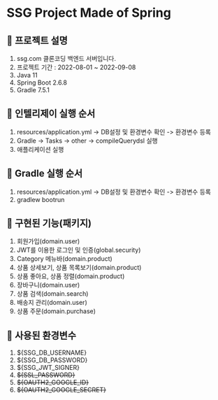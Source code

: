 # SSG Project Made of Spring

## 🍜 프로젝트 설명
1. ssg.com 클론코딩 백엔드 서버입니다.
2. 프로젝트 기간 : 2022-08-01 ~ 2022-09-08
2. Java 11
3. Spring Boot 2.6.8
4. Gradle 7.5.1 

## 🍜 인텔리제이 실행 순서
1. resources/application.yml -> DB설정 및 환경변수 확인 -> 환경변수 등록
2. Gradle -> Tasks -> other -> compileQuerydsl 실행
3. 애플리케이션 실행

## 🍜 Gradle 실행 순서
1. resources/application.yml -> DB설정 및 환경변수 확인 -> 환경변수 등록
2. gradlew bootrun

## 🍜 구현된 기능(패키지)
1. 회원가입(domain.user)
2. JWT를 이용한 로그인 및 인증(global.security)
3. Category 메뉴바(domain.product)
4. 상품 상세보기, 상품 목록보기(domain.product)
5. 상품 좋아요, 상품 정렬(domain.product)
6. 장바구니(domain.user)
7. 상품 검색(domain.search)
8. 배송지 관리(domain.user)
9. 상품 주문(domain.purchase)

## 🍜 사용된 환경변수
1. ${SSG_DB_USERNAME}
2. ${SSG_DB_PASSWORD}
3. ${SSG_JWT_SIGNER}
4. ~~${SSL_PASSWORD}~~
5. ~~${OAUTH2_GOOGLE_ID}~~
6. ~~${OAUTH2_GOOGLE_SECRET}~~